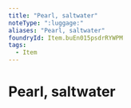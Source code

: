 ```yaml
---
title: "Pearl, saltwater"
noteType: ":luggage:"
aliases: "Pearl, saltwater"
foundryId: Item.buEn015psdrRYWPM
tags:
  - Item
---
```


# Pearl, saltwater
